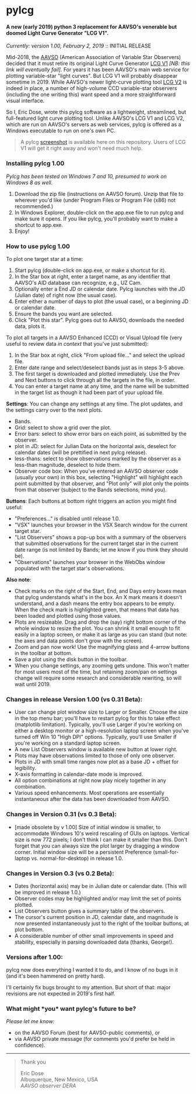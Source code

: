 # pylcg

#### A new (early 2019) python 3 replacement for AAVSO's venerable but doomed Light Curve Generator "LCG V1".

_Currently: version 1.00, February 2, 2019_  :: INITIAL RELEASE

Mid-2018, the [AAVSO](http://www.aavso.org) (American Association of Variable Star Observers) decided that it must retire its original Light Curve Generator [LCG V1](https://www.aavso.org/lcg) _[NB: this link will eventually fail]_. 
For years it has been AAVSO's main web service for plotting variable-star "light curves". 
But LCG V1 will probably disappear sometime in 2019. 
While AAVSO's newer light-curve plotting tool [LCG V2](https://www.aavso.org/LCGv2/) is indeed in place, a number of high-volume CCD variable-star observers (including the one writing this) want speed and a more straightforward visual interface.    

So I, Eric Dose, wrote this pylcg software as a lightweight, streamlined, but full-featured light curve plotting tool. Unlike AAVSO's LCG V1 and LCG V2, which are run on AAVSO's servers as web services, pylcg is offered as a Windows executable to run on one's own PC.

>A pylcg [screenshot](https://github.com/edose/pylcg/blob/master/screenshot_pylcg_03beta.png) is available here on this repository. Users of LCG V1 will get it right away and won't need much help.

### Installing pylcg 1.00

_Pylcg has been tested on Windows 7 and 10, presumed to work on Windows 8 as well._

1. Download the zip file (instructions on AAVSO forum). Unzip that file to wherever you'd like (under Program Files or Program File (x86) not recommended.)
2. In Windows Explorer, double-click on the app.exe file to run pylcg and make sure it opens. If you like pylcg, you'll probably want to make a shortcut to app.exe.
3. Enjoy! 

### How to use pylcg 1.00

To plot one target star at a time:
1. Start pylcg (double-click on app.exe, or make a shortcut for it).
2. In the Star box at right, enter a target name, as any identifier that AAVSO's AID database can recognize, e.g., UZ Cam.
3. Optionally enter a End JD or calendar date. Pylcg launches with the JD (Julian date) of right now (the usual case).
4. Enter either a number of days to plot (the usual case), or a beginning JD or calendar date.
5. Ensure the bands you want are selected.
6. Click "Plot this star". Pylcg goes out to AAVSO, downloads the needed data, plots it.

To plot all targets in a AAVSO Enhanced (CCD) or Visual Upload file (very useful to review data _in context_ that you've just submitted):
1. In the Star box at right, click "From upload file..." and select the upload file.
2. Enter date range and select/deselect bands just as in steps 3-5 above.
3. The first target is downloaded and plotted immediately. Use the Prev and Next buttons to click through all the targets in the file, in order. 
4. You can enter a target name at any time, and the name will be submitted in the target list as though it had been part of your upload file.

**Settings**: You can change any settings at any time. The plot updates, and the settings carry over to the next plots.
* Bands.
* Grid: select to show a grid over the plot.
* Error bars: select to show error bars on each point, as submitted by the observer.
* plot in JD: select for Julian Data on the horizontal axis, deselect for calendar dates (will be prettified in next pylcg release).
* less-thans: select to show observations marked by the observer as a less-than magnitude, deselect to hide them.
* Observer code box: When you've entered an AAVSO observer code (usually your own) in this box, selecting "Highlight" will highlight each point submitted by that observer, and "Plot only" will plot only the points from that observer (subject to the Bands selections, mind you).

**Buttons**: Each buttons at bottom right triggers an action you might find useful:
* "Preferences..." is disabled until release 1.0.
* "VSX" launches your browser in the VSX Search window for the current target star.
* "List Observers" shows a pop-up box with a summary of the observers that submitted observations for the current target star in the current date range (is not limited by Bands; let me know if you think they should be).
* "Observations" launches your browser in the WebObs window populated with the target star's observations.

**Also note**:
* Check marks on the right of the Start, End, and Days entry boxes mean that pylcg understands what's in the box. An X mark means it doesn't understand, and a dash means the entry box appears to be empty. When the check mark is highlighted green, that means that data has been loaded and plotted using those values.
* Plots are resizeable. Drag and drop the (say) right bottom corner of the whole window to resize the plot. You can shrink it small enough to fit easily in a laptop screen, or make it as large as you can stand (but note: the axes and data points don't grow with the screen).
* Zoom and pan now work! Use the magnifying glass and 4-arrow buttons in the toolbar at bottom.
* Save a plot using the disk button in the toolbar.
* When you change settings, any zooming gets undone. This won't matter for most users most of the time, but retaining zoom/pan on settings change will require some research and considerable rewriting, so will wait until 2019.

### Changes in release Version 1.00 (vs 0.31 Beta):
* User can change plot window size to Larger or Smaller. 
   Choose the size in the top menu bar; you'll have to restart pylcg for this to take effect (matplotlib limitation). 
   Typically, you'll use Larger if you're working on either a desktop monitor or a high-resolution laptop screen when you've turned off Win 10 "High DPI" options.
   Typically, you'll use Smaller if you're working on a standard laptop screen.
* A new List Observers window is available new button at lower right.
* Plots may have observations limited to those of only one observer.
* Plots in JD with small time ranges now plot as a base JD + offset for legibility.
* X-axis formatting in calendar-date mode is improved.
* All option combinations at right now play nicely together in any combination.
* Various speed enhancements. Most operations are essentially instantaneous after the data has been downloaded from AAVSO.

### Changes in Version 0.31 (vs 0.3 Beta):
* [made obsolete by v 1.00] Size of initial window is smaller, to accommodate Windows 10's weird rescaling of GUIs on laptops. Vertical size is now 772 pixels; I don't think I can make it smaller than this. Don't forget that you can always size the plot larger by dragging a window corner. Initial window size will be a persistent Preference (small-for-laptop vs. normal-for-desktop) in release 1.0.  

### Changes in Version 0.3 (vs 0.2 Beta):
* Dates (horizontal axis) may be in Julian date or calendar date. (This will be improved in release 1.0.)
* Observer codes may be highlighted and/or may limit the set of points plotted.
* List Observers button gives a summary table of the observers.
* The cursor's current position in JD, calendar date, and magnitude is now presented instantaneously just to the right of the toolbar buttons, at plot bottom.
* A considerable number of other small improvements in speed and stability, especially in parsing downloaded data (thanks, George!). 

### Versions after 1.00:
pylcg now does everything I wanted it to do, and I know of no bugs in it (and it's been hammered on pretty hard).

I'll certainly fix bugs brought to my attention. 
But short of that: major revisions are not expected in 2019's first half.

### What might \*you\* want pylcg's future to be?
 
 _Please let me know:_
* on the AAVSO Forum (best for AAVSO-public comments), or
* via AAVSO private message (for comments you'd prefer be held in confidence).

- - -

>Thank you
>
>Eric Dose\
>Albuquerque, New Mexico, USA\
>   _AAVSO observer DERA_
